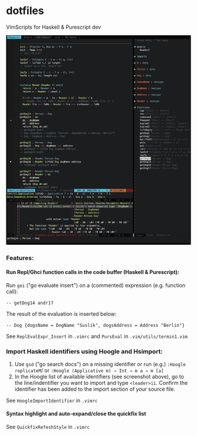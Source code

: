 # dotfiles
VimScripts for Haskell &amp; Purescript dev

![](.vim/screenshots/ScreenShot1.png)


### Features:

#### Run Repl/Ghci function calls in the code buffer (Haskell & Purescript):

Run `gei` ("go evaluate insert") on a (commented) expression (e.g. function call):

```
-- getDog14 andr17
```
The result of the evaluation is inserted below:
```
-- Dog {dogsName = DogName "Suslik", dogsAddress = Address "Berlin"}
```
See `ReplEvalExpr_Insert` in `.vimrc` and `PursEval` in `.vim/utils/termin1.vim`

### Import Haskell identifiers using Hoogle and Hsimport:
1. Use `gsd` ("go search docs") on a missing identifier or run (e.g.) `:Hoogle replicateM`/ or `:Hoogle (Applicative m) ⇒ Int → m a → m [a]`
2. In the Hoogle list of available identifiers (see screenshot above), go to the line/indentifier you want to import and type `<leader>ii`. Confirm the identifier has been added to the import section of your source file.
  
See `HoogleImportIdentifier` in `.vimrc`

#### Syntax highlight and auto-expand/close the quickfix list
See `QuickfixRefeshStyle` in `.vimrc`



